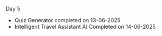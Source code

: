 Day 5 
 - Quiz Generator completed on 13-06-2025
 - Intelligent Travel Assistant AI Completed on 14-06-2025
